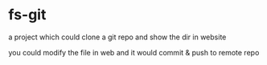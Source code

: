 # fs-git
a project which could clone a git repo and show the dir in website

you could modify the file in web and it would commit & push to remote repo